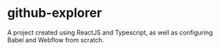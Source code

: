 # github-explorer
A project created using ReactJS and Typescript, as well as configuring Babel and Webflow from scratch.

